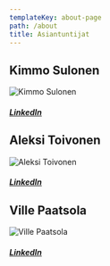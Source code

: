 ```yaml
---
templateKey: about-page
path: /about
title: Asiantuntijat
---
```

## Kimmo Sulonen

![Kimmo Sulonen](/img/kimmo.png "Kimmo Sulonen")

##### [LinkedIn](https://www.linkedin.com/in/ksulonen/)

## Aleksi Toivonen

![Aleksi Toivonen](/img/aleksi.png "Aleksi Toivonen")

##### [LinkedIn](https://fi.linkedin.com/in/aleksi-toivonen-b3683b13b)



## Ville Paatsola

![Ville Paatsola](/img/ville.png "Ville Paatsola")

##### [LinkedIn](https://fi.linkedin.com/in/ville-paatsola-1585661b8)
